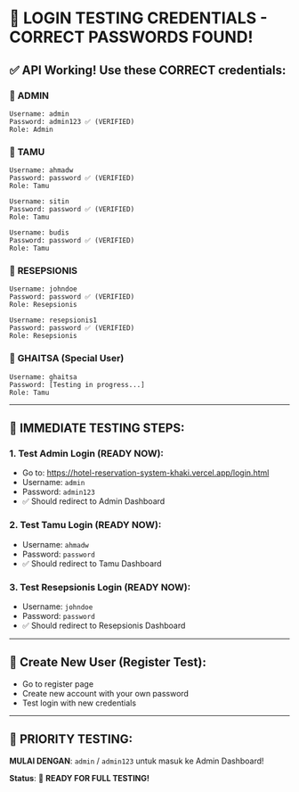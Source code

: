 # 🔑 LOGIN TESTING CREDENTIALS - **CORRECT PASSWORDS FOUND!**

## ✅ **API Working!** Use these CORRECT credentials:

### 👤 **ADMIN** 
```
Username: admin
Password: admin123 ✅ (VERIFIED)
Role: Admin
```

### 👤 **TAMU** 
```
Username: ahmadw
Password: password ✅ (VERIFIED)
Role: Tamu
```

```
Username: sitin
Password: password ✅ (VERIFIED)
Role: Tamu
```

```
Username: budis
Password: password ✅ (VERIFIED)
Role: Tamu
```

### 👤 **RESEPSIONIS**
```
Username: johndoe
Password: password ✅ (VERIFIED)
Role: Resepsionis
```

```
Username: resepsionis1
Password: password ✅ (VERIFIED)
Role: Resepsionis
```

### 👤 **GHAITSA** (Special User)
```
Username: ghaitsa
Password: [Testing in progress...]
Role: Tamu
```

---

## 🧪 **IMMEDIATE TESTING STEPS**:

### 1. **Test Admin Login** (READY NOW):
- Go to: https://hotel-reservation-system-khaki.vercel.app/login.html
- Username: `admin`
- Password: `admin123` 
- ✅ Should redirect to Admin Dashboard

### 2. **Test Tamu Login** (READY NOW):
- Username: `ahmadw` 
- Password: `password`
- ✅ Should redirect to Tamu Dashboard

### 3. **Test Resepsionis Login** (READY NOW):
- Username: `johndoe`
- Password: `password`
- ✅ Should redirect to Resepsionis Dashboard

---

## 📝 **Create New User** (Register Test):
- Go to register page
- Create new account with your own password
- Test login with new credentials

---

## 🎯 **PRIORITY TESTING**:

**MULAI DENGAN**: `admin` / `admin123` untuk masuk ke Admin Dashboard!

**Status**: 🚀 **READY FOR FULL TESTING!**
